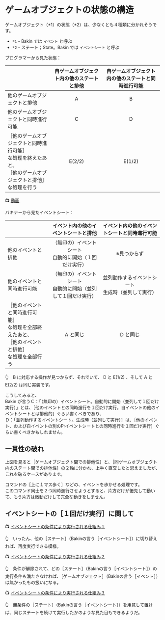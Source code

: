 # ゲームオブジェクトの状態の構造

ゲームオブジェクト（*1）の状態（*2）は、少なくとも４種類に分かれそうです。  

* `*1` - Bakin では `イベント` と呼ぶ
* `*2` - ステート；State。Bakin では `イベントシート` と呼ぶ

プログラマーから見た状態：  

|                                      | 自ゲームオブジェクト内の他のステートと排他 | 自ゲームオブジェクト内の他のステートと同時進行可能 |
|--------------------------------------|:------------------------------------------:|:--------------------------------------------------:|
| 他のゲームオブジェクトと排他         |                      A                     |                           B                        |
| 他のゲームオブジェクトと同時進行可能 |                      C                     |                           D                        |
| ［他のゲームオブジェクトと同時進行可能］<br/>な処理を終えたあと、<br/>［他のゲームオブジェクトと排他］<br/>な処理を行う | E(2/2) | E(1/2)  |

📺 [動画](https://x.com/muzudho1/status/1862759766155788622)  

バキナーから見たイベントシート：  

|                                      |             イベント内の他のイベントシートと排他               | イベント内の他のイベントシートと同時進行可能 |
|--------------------------------------|:--------------------------------------------------------------:|:--------------------------------------------:|
| 他のイベントと排他                   |    （無印の）イベントシート<br>自動的に開始（１回だけ実行）    |                  ※見つからず                |
| 他のイベントと同時進行可能           |（無印の）イベントシート<br>自動的に開始（並列して１回だけ実行）| 並列動作するイベントシート<br/>生成時（並列して実行） |
| ［他のイベントと同時進行可能］<br/>な処理を全部終えたあと、<br/>［他のイベントと排他］<br/>な処理を全部行う | A と同じ | D と同じ |

👆　B に対応する操作が見つからず、それでいて、 D と E(1/2) 、そして A と E(2/2) は同じ実装です。  

こうしてみると、  
Bakin が言うＣ：「（無印の）イベントシート。自動的に開始（並列して１回だけ実行）」とは、［他のイベントとの同時進行を１回だけ実行。自イベントの他のイベントシートとは排他的］ぐらい書くべきであり、  
Ｄ：「並列動作するイベントシート。生成時（並列して実行）］は、［他のイベント、および自イベントの別のP:イベントシートとの同時進行を１回だけ実行］ぐらい書くべきかもしれません。  

## 一貫性の破れ

上図を見ると［ゲームオブジェクト間での排他性］と、［同ゲームオブジェクト内のステート間での排他性］の２軸に分かれ、上手く直交したと思えましたが、  
これを破るケースがあります。  

コマンドの［上に１マス歩く］などの、イベントを歩かせる処理です。  
このコマンド同士を２つ同時進行させようとすると、片方だけが優先して動いて、もう片方は微動だけして完全な動きをしません。  

## イベントシートの［１回だけ実行］に関して

📺 [イベントシートの条件により実行される仕組み１](https://x.com/muzudho1/status/1870691906847674458)  

👆　いったん、他の［ステート］（Bakinの言う［イベントシート］）に切り替えれば、再度実行できる模様。  

📺 [イベントシートの条件により実行される仕組み２](https://x.com/muzudho1/status/1870711712057536940)  

👆　条件が解除されて、どの［ステート］（Bakinの言う［イベントシート］）の実行条件も満たさなければ、［ゲームオブジェクト］（Bakinの言う［イベント］）は無かったもの扱いになる。  

📺 [イベントシートの条件により実行される仕組み３](https://x.com/muzudho1/status/1870712875930833275)  

👆　無条件の［ステート］（Bakinの言う［イベントシート］）を用意して置けば、同じステートを続けて実行したかのような見た目もできるようだ。  

